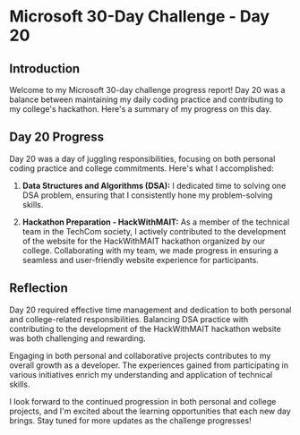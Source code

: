# Microsoft 30-Day Challenge - Day 20

## Introduction

Welcome to my Microsoft 30-day challenge progress report! Day 20 was a balance between maintaining my daily coding practice and contributing to my college's hackathon. Here's a summary of my progress on this day.

## Day 20 Progress

Day 20 was a day of juggling responsibilities, focusing on both personal coding practice and college commitments. Here's what I accomplished:

1. **Data Structures and Algorithms (DSA):** I dedicated time to solving one DSA problem, ensuring that I consistently hone my problem-solving skills.

2. **Hackathon Preparation - HackWithMAIT:** As a member of the technical team in the TechCom society, I actively contributed to the development of the website for the HackWithMAIT hackathon organized by our college. Collaborating with my team, we made progress in ensuring a seamless and user-friendly website experience for participants.

## Reflection

Day 20 required effective time management and dedication to both personal and college-related responsibilities. Balancing DSA practice with contributing to the development of the HackWithMAIT hackathon website was both challenging and rewarding.

Engaging in both personal and collaborative projects contributes to my overall growth as a developer. The experiences gained from participating in various initiatives enrich my understanding and application of technical skills.

I look forward to the continued progression in both personal and college projects, and I'm excited about the learning opportunities that each new day brings. Stay tuned for more updates as the challenge progresses!